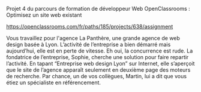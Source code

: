 Projet 4 du parcours de formation de développeur Web OpenClassrooms : Optimisez un site web existant

https://openclassrooms.com/fr/paths/185/projects/638/assignment

Vous travaillez pour l'agence La Panthère, une grande agence de web design basée à Lyon. 
L’activité de l’entreprise a bien démarré mais aujourd’hui, elle est en perte de vitesse. 
Eh oui, la concurrence est rude. La fondatrice de l’entreprise, Sophie, cherche une solution pour faire repartir l’activité. 
En tapant “Entreprise web design Lyon” sur Internet, elle s’aperçoit que le site de l’agence apparaît seulement en deuxième page des moteurs de recherche. 
Par chance, un de vos collègues, Martin, lui a dit que vous étiez un spécialiste en référencement.
